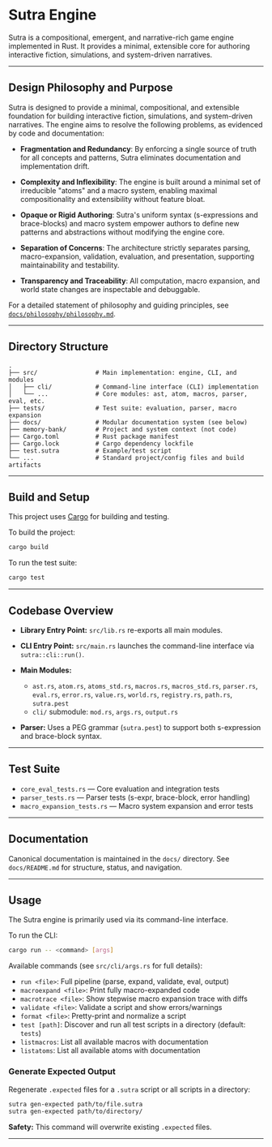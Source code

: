 # Sutra Engine

Sutra is a compositional, emergent, and narrative-rich game engine implemented in Rust.
It provides a minimal, extensible core for authoring interactive fiction, simulations, and system-driven narratives.

---

## Design Philosophy and Purpose

Sutra is designed to provide a minimal, compositional, and extensible foundation for building interactive fiction, simulations, and system-driven narratives.
The engine aims to resolve the following problems, as evidenced by code and documentation:

- **Fragmentation and Redundancy**:
  By enforcing a single source of truth for all concepts and patterns, Sutra eliminates documentation and implementation drift.

- **Complexity and Inflexibility**:
  The engine is built around a minimal set of irreducible "atoms" and a macro system, enabling maximal compositionality and extensibility without feature bloat.

- **Opaque or Rigid Authoring**:
  Sutra's uniform syntax (s-expressions and brace-blocks) and macro system empower authors to define new patterns and abstractions without modifying the engine core.

- **Separation of Concerns**:
  The architecture strictly separates parsing, macro-expansion, validation, evaluation, and presentation, supporting maintainability and testability.

- **Transparency and Traceability**:
  All computation, macro expansion, and world state changes are inspectable and debuggable.

For a detailed statement of philosophy and guiding principles, see [`docs/philosophy/philosophy.md`](docs/philosophy/philosophy.md).

---

## Directory Structure

```
.
├── src/                # Main implementation: engine, CLI, and modules
│   ├── cli/            # Command-line interface (CLI) implementation
│   └── ...             # Core modules: ast, atom, macros, parser, eval, etc.
├── tests/              # Test suite: evaluation, parser, macro expansion
├── docs/               # Modular documentation system (see below)
├── memory-bank/        # Project and system context (not code)
├── Cargo.toml          # Rust package manifest
├── Cargo.lock          # Cargo dependency lockfile
├── test.sutra          # Example/test script
└── ...                 # Standard project/config files and build artifacts
```

---

## Build and Setup

This project uses [Cargo](https://doc.rust-lang.org/cargo/) for building and testing.

To build the project:
```sh
cargo build
```

To run the test suite:
```sh
cargo test
```

---

## Codebase Overview

- **Library Entry Point:**
  `src/lib.rs` re-exports all main modules.

- **CLI Entry Point:**
  `src/main.rs` launches the command-line interface via `sutra::cli::run()`.

- **Main Modules:**
  - `ast.rs`, `atom.rs`, `atoms_std.rs`, `macros.rs`, `macros_std.rs`, `parser.rs`, `eval.rs`, `error.rs`, `value.rs`, `world.rs`, `registry.rs`, `path.rs`, `sutra.pest`
  - `cli/` submodule: `mod.rs`, `args.rs`, `output.rs`

- **Parser:**
  Uses a PEG grammar (`sutra.pest`) to support both s-expression and brace-block syntax.

---

## Test Suite

- `core_eval_tests.rs` — Core evaluation and integration tests
- `parser_tests.rs` — Parser tests (s-expr, brace-block, error handling)
- `macro_expansion_tests.rs` — Macro system expansion and error tests

---

## Documentation

Canonical documentation is maintained in the `docs/` directory.
See `docs/README.md` for structure, status, and navigation.

---

## Usage

The Sutra engine is primarily used via its command-line interface.

To run the CLI:
```sh
cargo run -- <command> [args]
```

Available commands (see `src/cli/args.rs` for full details):

- `run <file>`: Full pipeline (parse, expand, validate, eval, output)
- `macroexpand <file>`: Print fully macro-expanded code
- `macrotrace <file>`: Show stepwise macro expansion trace with diffs
- `validate <file>`: Validate a script and show errors/warnings
- `format <file>`: Pretty-print and normalize a script
- `test [path]`: Discover and run all test scripts in a directory (default: `tests`)
- `listmacros`: List all available macros with documentation
- `listatoms`: List all available atoms with documentation

### Generate Expected Output

Regenerate `.expected` files for a `.sutra` script or all scripts in a directory:

```sh
sutra gen-expected path/to/file.sutra
sutra gen-expected path/to/directory/
```

**Safety:** This command will overwrite existing `.expected` files.

---